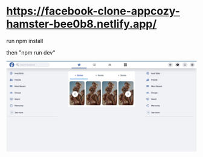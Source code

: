 # https://facebook-clone-appcozy-hamster-bee0b8.netlify.app/

run npm install

then "npm run dev"

![](images\Facebook-clone.jpg)
